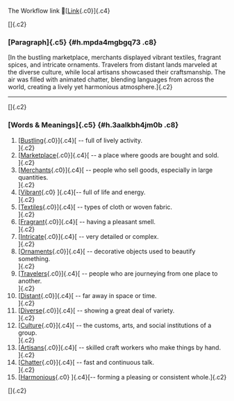The Workflow link
👏[[Link](https://www.google.com/url?q=http://www.google.com&sa=D&source=editors&ust=1757155128316811&usg=AOvVaw0GKHmJYfz6W6Zp2l4pI4CZ){.c0}]{.c4}

[]{.c2}

### [Paragraph]{.c5} {#h.mpda4mgbgq73 .c8}

[In the bustling marketplace, merchants displayed vibrant textiles,
fragrant spices, and intricate ornaments. Travelers from distant lands
marveled at the diverse culture, while local artisans showcased their
craftsmanship. The air was filled with animated chatter, blending
languages from across the world, creating a lively yet harmonious
atmosphere.]{.c2}

------------------------------------------------------------------------

[]{.c2}

### [Words & Meanings]{.c5} {#h.3aalkbh4jm0b .c8}

1.  [[Bustling](https://www.google.com/url?q=http://www.google.com&sa=D&source=editors&ust=1757155128318089&usg=AOvVaw1lErNUEYsOmmiSAD2AAlu_){.c0}]{.c4}[ --
    full of lively activity.\
    ]{.c2}
2.  [[Marketplace](https://www.google.com/url?q=http://www.google.com&sa=D&source=editors&ust=1757155128318336&usg=AOvVaw0DPXFHC4kexikvJDfey4Uh){.c0}]{.c4}[ --
    a place where goods are bought and sold.\
    ]{.c2}
3.  [[Merchants](https://www.google.com/url?q=http://www.google.com&sa=D&source=editors&ust=1757155128318557&usg=AOvVaw00IfJDyBEqNKVEPgEr41hr){.c0}]{.c4}[ --
    people who sell goods, especially in large quantities.\
    ]{.c2}
4.  [[Vibrant](https://www.google.com/url?q=http://www.google.com&sa=D&source=editors&ust=1757155128318808&usg=AOvVaw21FrdIDgEISVnLUE7p5NEz){.c0}
    ]{.c4}[-- full of life and energy.\
    ]{.c2}
5.  [[Textiles](https://www.google.com/url?q=http://www.google.com&sa=D&source=editors&ust=1757155128318993&usg=AOvVaw0Men2u0wBoLQUrxlm8Vl_4){.c0}]{.c4}[ --
    types of cloth or woven fabric.\
    ]{.c2}
6.  [[Fragrant](https://www.google.com/url?q=http://www.google.com&sa=D&source=editors&ust=1757155128319194&usg=AOvVaw0C3LFx06ezJsSxJkv9R8mN){.c0}]{.c4}[ --
    having a pleasant smell.\
    ]{.c2}
7.  [[Intricate](https://www.google.com/url?q=http://www.google.com&sa=D&source=editors&ust=1757155128319377&usg=AOvVaw3HlkBeUzKq0pHRSonVdpfo){.c0}]{.c4}[ --
    very detailed or complex.\
    ]{.c2}
8.  [[Ornaments](https://www.google.com/url?q=http://www.google.com&sa=D&source=editors&ust=1757155128319566&usg=AOvVaw3hZT3K9IPagkP_8M9VBfQq){.c0}]{.c4}[ --
    decorative objects used to beautify something.\
    ]{.c2}
9.  [[Travelers](https://www.google.com/url?q=http://www.google.com&sa=D&source=editors&ust=1757155128319825&usg=AOvVaw1GsDup6ODSteHzB97HZ6Oi){.c0}]{.c4}[ --
    people who are journeying from one place to another.\
    ]{.c2}
10. [[Distant](https://www.google.com/url?q=http://www.google.com&sa=D&source=editors&ust=1757155128320053&usg=AOvVaw1uRO7fbDLBAC9MnwZJIiUb){.c0}]{.c4}[ --
    far away in space or time.\
    ]{.c2}
11. [[Diverse](https://www.google.com/url?q=http://www.google.com&sa=D&source=editors&ust=1757155128320231&usg=AOvVaw3fSn-jj7E3CGBt_EEd_pGg){.c0}]{.c4}[ --
    showing a great deal of variety.\
    ]{.c2}
12. [[Culture](https://www.google.com/url?q=http://www.google.com&sa=D&source=editors&ust=1757155128320432&usg=AOvVaw3gnDHqsAefTcWkNMdHAy22){.c0}]{.c4}[ --
    the customs, arts, and social institutions of a group.\
    ]{.c2}
13. [[Artisans](https://www.google.com/url?q=http://www.google.com&sa=D&source=editors&ust=1757155128320667&usg=AOvVaw1GLZNWFZ-yQYsCuTFOHIqD){.c0}]{.c4}[ --
    skilled craft workers who make things by hand.\
    ]{.c2}
14. [[Chatter](https://www.google.com/url?q=http://www.google.com&sa=D&source=editors&ust=1757155128320882&usg=AOvVaw2cBysEJl-7mdWKHGn2WPim){.c0}]{.c4}[ --
    fast and continuous talk.\
    ]{.c2}
15. [[Harmonious](https://www.google.com/url?q=http://www.google.com&sa=D&source=editors&ust=1757155128321063&usg=AOvVaw1tIXbiKmf-lC-Offa-wd6C){.c0}
    ]{.c4}[-- forming a pleasing or consistent whole.]{.c2}

[]{.c2}
